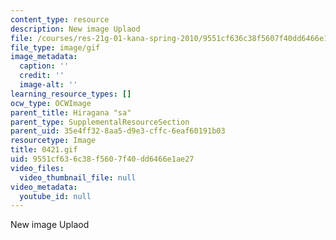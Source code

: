 ```yaml
---
content_type: resource
description: New image Uplaod
file: /courses/res-21g-01-kana-spring-2010/9551cf636c38f5607f40dd6466e1ae27_0421.gif
file_type: image/gif
image_metadata:
  caption: ''
  credit: ''
  image-alt: ''
learning_resource_types: []
ocw_type: OCWImage
parent_title: Hiragana "sa"
parent_type: SupplementalResourceSection
parent_uid: 35e4ff32-8aa5-d9e3-cffc-6eaf60191b03
resourcetype: Image
title: 0421.gif
uid: 9551cf63-6c38-f560-7f40-dd6466e1ae27
video_files:
  video_thumbnail_file: null
video_metadata:
  youtube_id: null
---
```

New image Uplaod

